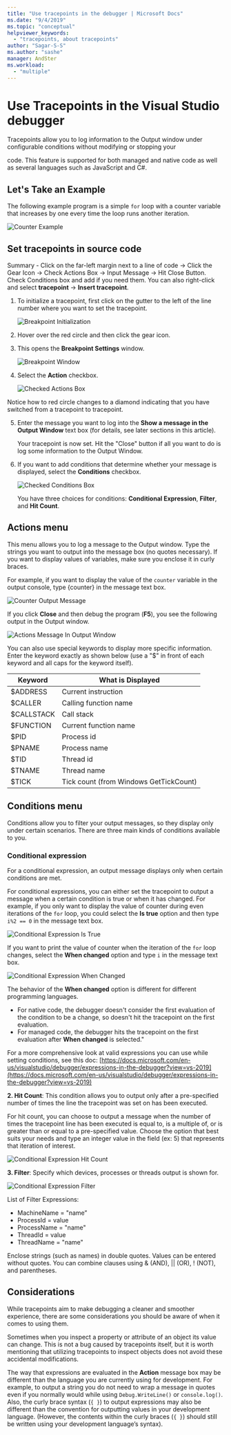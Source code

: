 ```yaml
---
title: "Use tracepoints in the debugger | Microsoft Docs"
ms.date: "9/4/2019"
ms.topic: "conceptual"
helpviewer_keywords:
  - "tracepoints, about tracepoints"
author: "Sagar-S-S"
ms.author: "sashe"
manager: AndSter
ms.workload:
  - "multiple"
---
```



# Use Tracepoints in the Visual Studio debugger

Tracepoints allow you to log information to the Output window under configurable conditions without modifying or stopping your

code. This feature is supported for both managed and native code as well as several languages such as JavaScript and C#.

## Let&#39;s Take an Example

The following example program is a simple `for` loop with a counter variable that increases by one every time the loop runs another iteration.

![Counter Example](../debugger/media/counterexample.png "Counter Example")

## Set tracepoints in source code

Summary - Click on the far-left margin next to a line of code -> Click the Gear Icon -> Check Actions Box -> Input Message -> Hit Close Button. Check Conditions box and add if you need them. You can also right-click and select  **tracepoint**  ->  **Insert tracepoint**.

1. To initialize a tracepoint, first click on the gutter to the left of the line number where you want to set the tracepoint.

   ![Breakpoint Initialization](../debugger/media/breakpointinitialization.png "Breakpoint Initialization")

2. Hover over the red circle and then click the gear icon.
3. This opens the **Breakpoint Settings** window.

   ![Breakpoint Window](../debugger/media/breakpointwindow.png "Breakpoint Window")

4. Select the **Action** checkbox.

   ![Checked Actions Box](../debugger/media/checkedactionsbox.png "Checked Actions Box")

Notice how to red circle changes to a diamond indicating that you have switched from a tracepoint to tracepoint.

5. Enter the message you want to log into the **Show a message in the Output Window** text box (for details, see later sections in this article).

   Your tracepoint is now set. Hit the &quot;Close&quot; button if all you want to do is log some information to the Output Window.

6. If you want to add conditions that determine whether your message is displayed, select the **Conditions** checkbox.

   ![Checked Conditions Box](../debugger/media/checkedconditionsbox.png "Checked Conditions Box")

   You have three choices for conditions: **Conditional Expression**, **Filter**, and **Hit Count**.

## Actions menu

This menu allows you to log a message to the Output window. Type the strings you want to output into the message box (no quotes necessary). If you want to display values of variables, make sure you enclose it in curly braces.

For example, if you want to display the value of the `counter` variable in the output console, type {counter} in the message text box.

![Counter Output Message](../debugger/media/counteroutputmessage.png "Counter Output Message")

If you click **Close** and then debug the program (**F5**), you see the following output in the Output window.

![Actions Message In Output Window](../debugger/media/actionsmessageinoutputwindow.png "Actions Message In Output Window")

You can also use special keywords to display more specific information. Enter the keyword exactly as shown below (use a "$" in front of each keyword and all caps for the keyword itself).

| Keyword | What is Displayed |
| --- | --- |
| $ADDRESS | Current instruction |
| $CALLER | Calling function name |
| $CALLSTACK | Call stack |
| $FUNCTION | Current function name |
| $PID | Process id |
| $PNAME | Process name |
| $TID | Thread id |
| $TNAME   | Thread name |
| $TICK | Tick count (from Windows GetTickCount) |

## Conditions menu

Conditions allow you to filter your output messages, so they display only under certain scenarios. There are three main kinds of conditions available to you.

### Conditional expression
For a conditional expression, an output message displays only when certain conditions are met.

For conditional expressions, you can either set the tracepoint to output a message when a certain condition is true or when it has changed. For example, if you only want to display the value of counter during even iterations of the `for` loop, you could select the **Is true** option and then type `i%2 == 0` in the message text box.

![Conditional Expression Is True](../debugger/media/conditionalexpressionistrue.png "Conditional Expression Is True")

If you want to print the value of counter when the iteration of the `for` loop changes, select the **When changed** option and type `i` in the message text box.

![Conditional Expression When Changed](../debugger/media/conditionalexpressionwhenchanged.png "Conditional Expression When Changed")


The behavior of the  **When changed**  option is different for different programming languages.

- For native code, the debugger doesn't consider the first evaluation of the condition to be a change, so doesn't hit the tracepoint on the first evaluation.
- For managed code, the debugger hits the tracepoint on the first evaluation after  **When changed**  is selected.&quot;

For a more comprehensive look at valid expressions you can use while setting conditions, see this doc: [https://docs.microsoft.com/en-us/visualstudio/debugger/expressions-in-the-debugger?view=vs-2019](https://docs.microsoft.com/en-us/visualstudio/debugger/expressions-in-the-debugger?view=vs-2019)

**2. Hit Count**: This condition allows you to output only after a pre-specified number of times the line the tracepoint was set on has been executed.

For hit count, you can choose to output a message when the number of times the tracepoint line has been executed is equal to, is a multiple of, or is greater than or equal to a pre-specified value. Choose the option that best suits your needs and type an integer value in the field (ex: 5) that represents that iteration of interest.

![Conditional Expression Hit Count](../debugger/media/conditionalexpressionhitcount.png "Conditional Expression Hit Count")

**3. Filter**: Specify which devices, processes or threads output is shown for.

![Conditional Expression Filter](../debugger/media/conditionalexpressionfilter.png "Conditional Expression Filter")

List of Filter Expressions:

- MachineName = "name”
- ProcessId = value
- ProcessName = "name"
- ThreadId = value
- ThreadName = "name"

Enclose strings (such as names) in double quotes. Values can be entered without quotes. You can combine clauses using & (AND), || (OR), ! (NOT), and parentheses.

## Considerations

While tracepoints aim to make debugging a cleaner and smoother experience, there are some considerations you should be aware of when it comes to using them.

Sometimes when you inspect a property or attribute of an object its value can change. This is not a bug caused by tracepoints itself, but it is worth mentioning that utilizing tracepoints to inspect objects does not avoid these accidental modifications.

The way that expressions are evaluated in the **Action** message box may be different than the language you are currently using for development. For example, to output a string you do not need to wrap a message in quotes even if you normally would while using `Debug.WriteLine()` or `console.log()`. Also, the curly brace syntax (`{ }`) to output expressions may also be different than the convention for outputting values in your development language. (However, the contents within the curly braces (`{ }`) should still be written using your development language’s syntax).
